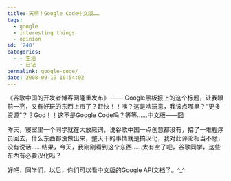 ```yaml
---
title: 天啊！Google Code中文版……
tags:
  - google
  - interesting things
  - opinion
id: '240'
categories:
  - - 生活
    - 日记
permalink: google-code/
date: 2008-09-19 10:54:02
---
```


《谷歌中国的开发者博客网隆重发布》 —— Google黑板报上的这个标题，让我眼前一亮，又有好玩的东西上市了？赶快！！咦？这是啥玩意，我该点哪里？“更多资源”？？God！！这不是Google Code吗？等等……中文版——囧

昨天，寝室里一个同学就在大放厥词，说谷歌中国一点创意都没有，招了一堆程序员回去，什么东西都没做出来，整天干的事情就是搞汉化，我对此评论相当不忿，没有说话……结果，今天，我刚刚看到这个东西……太有空了吧，谷歌同学，这些东西有必要汉化吗？

好吧，同学们，以后，你们可以看中文版的Google API文档了。^_^